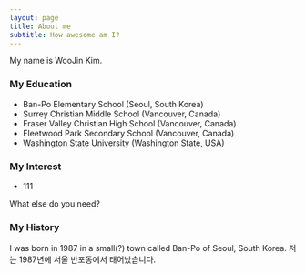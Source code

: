 ```yaml
---
layout: page
title: About me
subtitle: How awesome am I?
---
```


My name is WooJin Kim. 

### My Education

- Ban-Po Elementary School (Seoul, South Korea)
- Surrey Christian Middle School (Vancouver, Canada)
- Fraser Valley Christian High School (Vancouver, Canada)
- Fleetwood Park Secondary School (Vancouver, Canada)
- Washington State University (Washington State, USA)

### My Interest

- 111

What else do you need?

### My History

I was born in 1987 in a small(?) town called Ban-Po of Seoul, South Korea.
저는 1987년에 서울 반포동에서 태어났습니다.